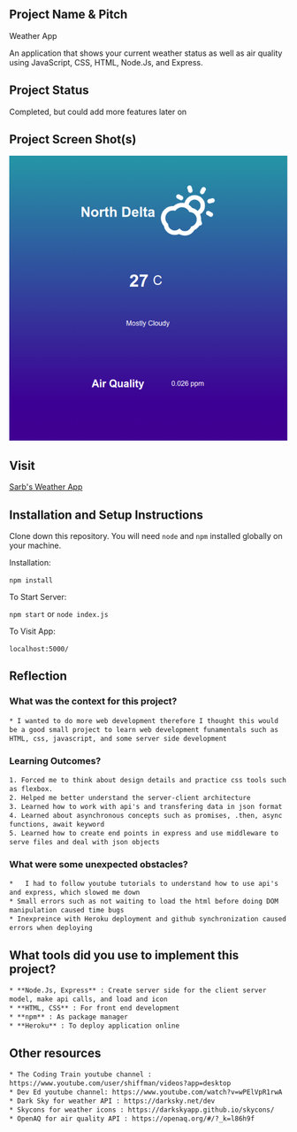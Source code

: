 ## Project Name & Pitch

Weather App

An application that shows your current weather status as well as air quality using JavaScript, CSS, HTML, Node.Js, and Express.

## Project Status
Completed, but could add more features later on

## Project Screen Shot(s)

![Weather App](/weather_app.png)

## Visit

[Sarb's Weather App](https://sarbs-weather-app.herokuapp.com/)

## Installation and Setup Instructions


Clone down this repository. You will need `node` and `npm` installed globally on your machine.  

Installation:

`npm install`  


To Start Server:

`npm start`
or
`node index.js`

To Visit App:

`localhost:5000/`  

## Reflection

### What was the context for this project? 
    * I wanted to do more web development therefore I thought this would be a good small project to learn web development funamentals such as HTML, css, javascript, and some server side development

### Learning Outcomes?
	1. Forced me to think about design details and practice css tools such as flexbox.
	2. Helped me better understand the server-client architecture
	3. Learned how to work with api's and transfering data in json format
	4. Learned about asynchronous concepts such as promises, .then, async functions, await keyword
	5. Learned how to create end points in express and use middleware to serve files and deal with json objects
### What were some unexpected obstacles?
	*	I had to follow youtube tutorials to understand how to use api's and express, which slowed me down
	* Small errors such as not waiting to load the html before doing DOM manipulation caused time bugs
	* Inexpreince with Heroku deployment and github synchronization caused errors when deploying
 

## What tools did you use to implement this project?
	* **Node.Js, Express** : Create server side for the client server model, make api calls, and load and icon
	* **HTML, CSS** : For front end development
	* **npm** : As package manager
	* **Heroku** : To deploy application online
	
## Other resources
	* The Coding Train youtube channel : https://www.youtube.com/user/shiffman/videos?app=desktop
	* Dev Ed youtube channel: https://www.youtube.com/watch?v=wPElVpR1rwA
	* Dark Sky for weather API : https://darksky.net/dev
	* Skycons for weather icons : https://darkskyapp.github.io/skycons/
	* OpenAQ for air quality API : https://openaq.org/#/?_k=l86h9f








